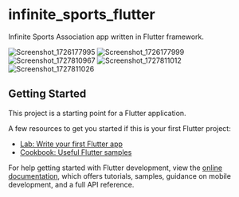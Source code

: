 # infinite_sports_flutter

Infinite Sports Association app written in Flutter framework.

![Screenshot_1726177995](https://github.com/user-attachments/assets/560b8e24-a717-4cfd-9a72-f25635464a07)
![Screenshot_1726177999](https://github.com/user-attachments/assets/1f5771a3-3423-48e9-8fa0-382a7b657861)
![Screenshot_1727810967](https://github.com/user-attachments/assets/bee552e5-787e-4a4b-b7a2-5a799bb85318)
![Screenshot_1727811012](https://github.com/user-attachments/assets/05d0ae89-15db-445f-84dd-797be8ff235b)
![Screenshot_1727811026](https://github.com/user-attachments/assets/b5c8936e-7371-4e07-a287-adc28ff68a0f)

## Getting Started

This project is a starting point for a Flutter application.

A few resources to get you started if this is your first Flutter project:

- [Lab: Write your first Flutter app](https://docs.flutter.dev/get-started/codelab)
- [Cookbook: Useful Flutter samples](https://docs.flutter.dev/cookbook)

For help getting started with Flutter development, view the
[online documentation](https://docs.flutter.dev/), which offers tutorials,
samples, guidance on mobile development, and a full API reference.
